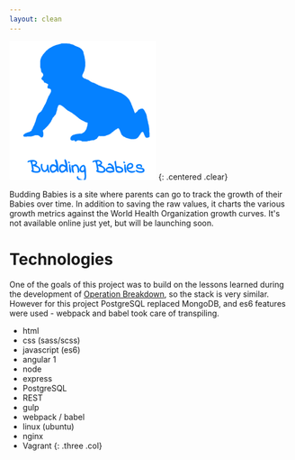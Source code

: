 ```yaml
---
layout: clean
---
```


![Budding Babies Logo](/assets/images/bblogo.png)
{: .centered .clear}


Budding Babies is a site where parents can go to track the growth of their Babies
over time.  In addition to saving the raw values, it charts the various growth metrics
against the World Health Organization growth curves.  It's not available online
just yet, but will be launching soon.

# Technologies #

One of the goals of this project was to build on the lessons learned during the
development of [Operation Breakdown](/Projects/Operation-Breakdown), so the stack
is very similar.  However for this project PostgreSQL replaced MongoDB, and es6
features were used - webpack and babel took care of transpiling.

* html
* css (sass/scss)
* javascript (es6)
* angular 1
* node
* express
* PostgreSQL
* REST
* gulp
* webpack / babel
* linux (ubuntu)
* nginx
* Vagrant
{: .three .col}
